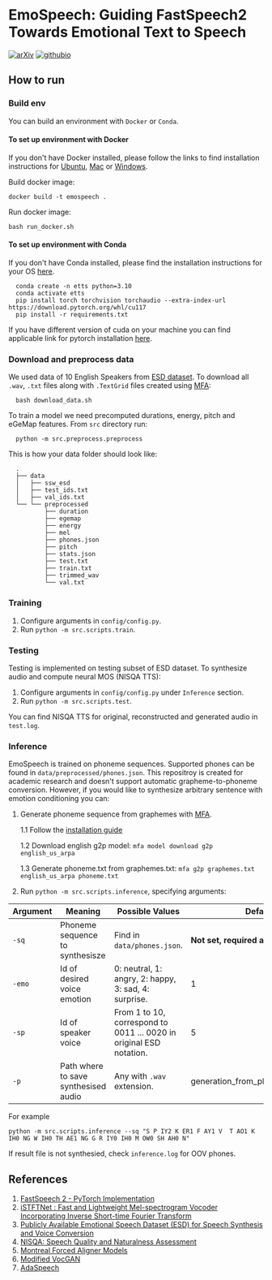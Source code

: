 # EmoSpeech: Guiding FastSpeech2 Towards Emotional Text to Speech

[![arXiv](https://img.shields.io/badge/arXiv-2307.00024-brightgreen.svg?style=flat-square)](https://arxiv.org/abs/2307.00024)  [![githubio](https://img.shields.io/badge/GitHub.io-Audio_Samples-blue?logo=Github&style=flat-square)](https://dariadiatlova.github.io/emospeech)


## How to run

### Build env

You can build an environment with `Docker` or `Conda`.
#### To set up environment with Docker

If you don't have Docker installed, please follow the links to find installation instructions for [Ubuntu](https://docs.docker.com/desktop/install/linux-install/), [Mac](https://docs.docker.com/desktop/install/mac-install/) or [Windows](https://docs.docker.com/desktop/install/windows-install/).

Build docker image:

    docker build -t emospeech .

Run docker image:

    bash run_docker.sh
      
#### To set up environment with Conda
If you don't have Conda installed,  please find the installation instructions for your OS [here](https://docs.conda.io/en/latest/miniconda.html).

      conda create -n etts python=3.10
      conda activate etts
      pip install torch torchvision torchaudio --extra-index-url https://download.pytorch.org/whl/cu117
      pip install -r requirements.txt

If you have different version of cuda on your machine you can find applicable link for pytorch installation [here](https://pytorch.org/get-started/previous-versions/).


### Download and preprocess data
We used data of 10 English Speakers from [ESD dataset](https://github.com/HLTSingapore/Emotional-Speech-Data). To download all `.wav`, `.txt` files along with `.TextGrid` files created using [MFA](https://github.com/MontrealCorpusTools/mfa-models):

      bash download_data.sh
 
To train a model we need precomputed durations, energy, pitch and eGeMap features. From `src` directory run:

      python -m src.preprocess.preprocess
      
This is how your data folder should look like:


      .
      ├── data
      │   ├── ssw_esd
      │   ├── test_ids.txt
      │   ├── val_ids.txt
      └── └── preprocessed
              ├── duration
              ├── egemap
              ├── energy
              ├── mel
              ├── phones.json
              ├── pitch
              ├── stats.json
              ├── test.txt
              ├── train.txt
              ├── trimmed_wav
              └── val.txt
        
### Training
1. Configure arguments in `config/config.py`.
2. Run `python -m src.scripts.train`.

### Testing
Testing is implemented on testing subset of ESD dataset. To synthesize audio and compute neural MOS (NISQA TTS):
1. Configure arguments in `config/config.py` under `Inference` section.
2. Run `python -m src.scripts.test`.

You can find NISQA TTS for original, reconstructed and generated audio in `test.log`.

### Inference
EmoSpeech is trained on phoneme sequences. Supported phones can be found in  `data/preprocessed/phones.json`. This repositroy is created for academic research and doesn't support automatic grapheme-to-phoneme conversion. However, if you would like to synthesize arbitrary sentence with emotion conditioning you can:
1. Generate phoneme sequence from graphemes with [MFA](https://github.com/MontrealCorpusTools/mfa-models).
   
      1.1 Follow the [installation guide](https://montreal-forced-aligner.readthedocs.io/en/latest/installation.html)
      
      1.2 Download english g2p model: `mfa model download g2p english_us_arpa`
      
      1.3 Generate phoneme.txt from graphemes.txt: `mfa g2p graphemes.txt english_us_arpa phoneme.txt`
      
3. Run `python -m src.scripts.inference`, specifying arguments:

**Аrgument** | **Meaning** | **Possible Values** | **Default value**
---|---|---|---
`-sq` | Phoneme sequence to synthesisze| Find in `data/phones.json`. | **Not set, required argument.**
`-emo` | Id of desired voice emotion | 0: neutral, 1: angry, 2: happy, 3: sad, 4: surprise. | 1
`-sp` | Id of speaker voice | From 1 to 10, correspond to 0011 ... 0020 in original ESD notation. | 5
`-p` | Path where to save synthesised audio | Any with `.wav` extension. | generation_from_phoneme_sequence.wav


For example


 ``` 
 python -m src.scripts.inference --sq "S P IY2 K ER1 F AY1 V  T AO1 K IH0 NG W IH0 TH AE1 NG G R IY0 IH0 M OW0 SH AH0 N"
 ```
 
 If result file is not synthesied, check `inference.log` for OOV phones. 
                
                
## References
1. [FastSpeech 2 - PyTorch Implementation](https://github.com/ming024/FastSpeech2)
2. [iSTFTNet : Fast and Lightweight Mel-spectrogram Vocoder Incorporating Inverse Short-time Fourier Transform](https://github.com/rishikksh20/iSTFTNet-pytorch)
3. [Publicly Available Emotional Speech Dataset (ESD) for Speech Synthesis and Voice Conversion](https://github.com/HLTSingapore/Emotional-Speech-Data)
4. [NISQA: Speech Quality and Naturalness Assessment](https://github.com/gabrielmittag/NISQA)
5. [Montreal Forced Aligner Models](https://github.com/MontrealCorpusTools/mfa-models)
6. [Modified VocGAN](https://github.com/rishikksh20/VocGAN/tree/master)
7. [AdaSpeech](https://github.com/tuanh123789/AdaSpeech)
